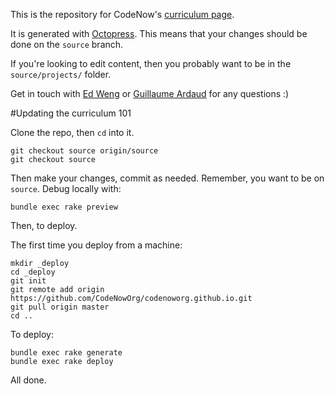 This is the repository for CodeNow's [curriculum page](http://codenoworg.github.io/).

It is generated with [Octopress](http://octopress.org). This means that your changes should be done on the `source` branch.

If you're looking to edit content, then you probably want to be in the `source/projects/` folder.

Get in touch with [Ed Weng](https://github.com/wengzilla) or [Guillaume Ardaud](https://github.com/gardaud) for any questions :)

#Updating the curriculum 101

Clone the repo, then `cd` into it.

```
git checkout source origin/source
git checkout source
```

Then make your changes, commit as needed. Remember, you want to be on `source`.
Debug locally with:

```
bundle exec rake preview
```

Then, to deploy. 

The first time you deploy from a machine:

```
mkdir _deploy
cd _deploy
git init
git remote add origin https://github.com/CodeNowOrg/codenoworg.github.io.git
git pull origin master
cd ..
```

To deploy:

```
bundle exec rake generate
bundle exec rake deploy
```

All done.